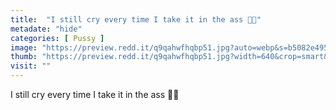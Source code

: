 ```yaml
---
title:  "I still cry every time I take it in the ass 🙂🙄"
metadate: "hide"
categories: [ Pussy ]
image: "https://preview.redd.it/q9qahwfhqbp51.jpg?auto=webp&s=b5082e4953636809b75d5575839904d9ebc3fccf"
thumb: "https://preview.redd.it/q9qahwfhqbp51.jpg?width=640&crop=smart&auto=webp&s=cbffbede7d84c91494fa6d781fe2e8bfb4a8b8a9"
visit: ""
---
```

I still cry every time I take it in the ass 🙂🙄
